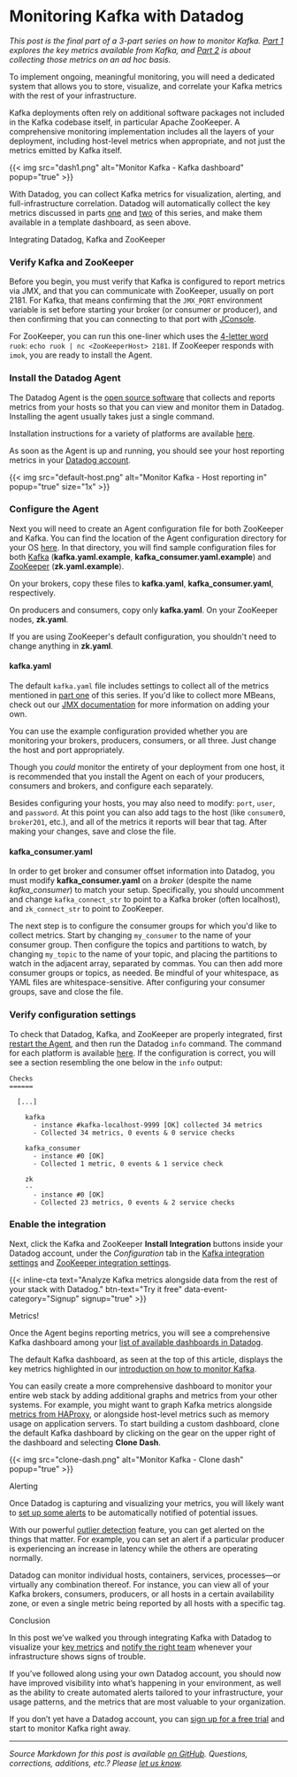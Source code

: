 # Monitoring Kafka with Datadog


*This post is the final part of a 3-part series on how to monitor Kafka. [Part 1](https://www.datadoghq.com/blog/monitoring-kafka-performance-metrics/) explores the key metrics available from Kafka, and [Part 2](https://www.datadoghq.com/blog/collecting-kafka-performance-metrics/) is about collecting those metrics on an ad hoc basis.*

To implement ongoing, meaningful monitoring, you will need a dedicated system that allows you to store, visualize, and correlate your Kafka metrics with the rest of your infrastructure.

Kafka deployments often rely on additional software packages not included in the Kafka codebase itself, in particular Apache ZooKeeper. A comprehensive monitoring implementation includes all the layers of your deployment, including host-level metrics when appropriate, and not just the metrics emitted by Kafka itself.

{{< img src="dash1.png" alt="Monitor Kafka - Kafka dashboard" popup="true" >}}

With Datadog, you can collect Kafka metrics for visualization, alerting, and full-infrastructure correlation. Datadog will automatically collect the key metrics discussed in parts [one](https://www.datadoghq.com/blog/monitoring-kafka-performance-metrics/) and [two](https://www.datadoghq.com/blog/collecting-kafka-performance-metrics/) of this series, and make them available in a template dashboard, as seen above.

Integrating Datadog, Kafka and ZooKeeper



### Verify Kafka and ZooKeeper


Before you begin, you must verify that Kafka is configured to report metrics via JMX, and that you can communicate with ZooKeeper, usually on port 2181. For Kafka, that means confirming that the `JMX_PORT` environment variable is set before starting your broker (or consumer or producer), and then confirming that you can connecting to that port with [JConsole](https://www.datadoghq.com/blog/collecting-kafka-performance-metrics/#jconsole).

For ZooKeeper, you can run this one-liner which uses the [4-letter word](https://www.datadoghq.com/blog/collecting-kafka-performance-metrics/#4-letter-words) `ruok`: `echo ruok | nc <ZooKeeperHost> 2181`. If ZooKeeper responds with `imok`, you are ready to install the Agent.

### Install the Datadog Agent


The Datadog Agent is the [open source software](https://github.com/DataDog/dd-agent) that collects and reports metrics from your hosts so that you can view and monitor them in Datadog. Installing the agent usually takes just a single command.

Installation instructions for a variety of platforms are available [here](https://app.datadoghq.com/account/settings#agent).

As soon as the Agent is up and running, you should see your host reporting metrics in your [Datadog account](https://app.datadoghq.com/infrastructure).

{{< img src="default-host.png" alt="Monitor Kafka - Host reporting in" popup="true" size="1x" >}}

### Configure the Agent


Next you will need to create an Agent configuration file for both ZooKeeper and Kafka. You can find the location of the Agent configuration directory for your OS [here](https://docs.datadoghq.com/guides/basic_agent_usage/). In that directory, you will find sample configuration files for both [Kafka](https://github.com/DataDog/integrations-core/blob/master/kafka/datadog_checks/kafka/data/conf.yaml.example) (**kafka.yaml.example**, **kafka_consumer.yaml.example**) and [ZooKeeper](https://github.com/DataDog/integrations-core/blob/master/zk/datadog_checks/zk/data/conf.yaml.example) (**zk.yaml.example**).

On your brokers, copy these files to **kafka.yaml**, **kafka_consumer.yaml**, respectively.

On producers and consumers, copy only **kafka.yaml**. On your ZooKeeper nodes, **zk.yaml**.

If you are using ZooKeeper's default configuration, you shouldn't need to change anything in **zk.yaml**.

#### kafka.yaml


The default `kafka.yaml` file includes settings to collect all of the metrics mentioned in [part one](https://www.datadoghq.com/blog/monitoring-kafka-performance-metrics/) of this series. If you'd like to collect more MBeans, check out our [JMX documentation](https://docs.datadoghq.com/integrations/java/) for more information on adding your own.

You can use the example configuration provided whether you are monitoring your brokers, producers, consumers, or all three. Just change the host and port appropriately.

Though you *could* monitor the entirety of your deployment from one host, it is recommended that you install the Agent on each of your producers, consumers and brokers, and configure each separately.

Besides configuring your hosts, you may also need to modify: `port`, `user`, and `password`. At this point you can also add tags to the host (like `consumer0`, `broker201`, etc.), and all of the metrics it reports will bear that tag. After making your changes, save and close the file.

#### kafka_consumer.yaml


In order to get broker and consumer offset information into Datadog, you must modify **kafka_consumer.yaml** on a *broker* (despite the name *kafka_consumer*) to match your setup. Specifically, you should uncomment and change `kafka_connect_str` to point to a Kafka broker (often localhost), and `zk_connect_str` to point to ZooKeeper.

The next step is to configure the consumer groups for which you'd like to collect metrics. Start by changing `my_consumer` to the name of your consumer group. Then configure the topics and partitions to watch, by changing `my_topic` to the name of your topic, and placing the partitions to watch in the adjacent array, separated by commas. You can then add more consumer groups or topics, as needed. Be mindful of your whitespace, as YAML files are whitespace-sensitive. After configuring your consumer groups, save and close the file.

### Verify configuration settings


To check that Datadog, Kafka, and ZooKeeper are properly integrated, first [restart the Agent](https://docs.datadoghq.com/guides/basic_agent_usage/), and then run the Datadog `info` command. The command for each platform is available [here](https://docs.datadoghq.com/guides/basic_agent_usage/). If the configuration is correct, you will see a section resembling the one below in the `info` output:


	Checks
	======
	
	  [...]
	  
	    kafka
	      - instance #kafka-localhost-9999 [OK] collected 34 metrics
	      - Collected 34 metrics, 0 events & 0 service checks
	
	    kafka_consumer
	      - instance #0 [OK]
	      - Collected 1 metric, 0 events & 1 service check
	
	    zk
	    --
	      - instance #0 [OK]
	      - Collected 23 metrics, 0 events & 2 service checks


### Enable the integration


Next, click the Kafka and ZooKeeper **Install Integration** buttons inside your Datadog account, under the *Configuration* tab in the [Kafka integration settings](https://app.datadoghq.com/account/settings#integrations/kafka) and [ZooKeeper integration settings](https://app.datadoghq.com/account/settings#integrations/zookeeper).

{{< inline-cta text="Analyze Kafka metrics alongside data from the rest of your stack with Datadog." btn-text="Try it free" data-event-category="Signup" signup="true" >}}

Metrics!


Once the Agent begins reporting metrics, you will see a comprehensive Kafka dashboard among your [list of available dashboards in Datadog](https://app.datadoghq.com/dash/list).

The default Kafka dashboard, as seen at the top of this article, displays the key metrics highlighted in our [introduction on how to monitor Kafka](https://www.datadoghq.com/blog/monitoring-kafka-performance-metrics/).

You can easily create a more comprehensive dashboard to monitor your entire web stack by adding additional graphs and metrics from your other systems. For example, you might want to graph Kafka metrics alongside [metrics from HAProxy](https://www.datadoghq.com/blog/monitoring-haproxy-performance-metrics), or alongside host-level metrics such as memory usage on application servers. To start building a custom dashboard, clone the default Kafka dashboard by clicking on the gear on the upper right of the dashboard and selecting **Clone Dash**.

{{< img src="clone-dash.png" alt="Monitor Kafka - Clone dash" popup="true" >}}

Alerting


Once Datadog is capturing and visualizing your metrics, you will likely want to [set up some alerts](https://docs.datadoghq.com/guides/monitoring/) to be automatically notified of potential issues.

With our powerful [outlier detection](https://www.datadoghq.com/blog/introducing-outlier-detection-in-datadog/) feature, you can get alerted on the things that matter. For example, you can set an alert if a particular producer is experiencing an increase in latency while the others are operating normally.

Datadog can monitor individual hosts, containers, services, processes—or virtually any combination thereof. For instance, you can view all of your Kafka brokers, consumers, producers, or all hosts in a certain availability zone, or even a single metric being reported by all hosts with a specific tag.

Conclusion


In this post we’ve walked you through integrating Kafka with Datadog to visualize your [key metrics](https://www.datadoghq.com/blog/monitoring-kafka-performance-metrics/) and [notify the right team](https://docs.datadoghq.com/guides/monitoring/) whenever your infrastructure shows signs of trouble.

If you’ve followed along using your own Datadog account, you should now have improved visibility into what’s happening in your environment, as well as the ability to create automated alerts tailored to your infrastructure, your usage patterns, and the metrics that are most valuable to your organization.

If you don’t yet have a Datadog account, you can <a href="#" class="sign-up-trigger">sign up for a free trial</a> and start to monitor Kafka right away.
___
*Source Markdown for this post is available [on GitHub](https://github.com/DataDog/the-monitor/blob/master/kafka/monitor-kafka-with-datadog.md). Questions, corrections, additions, etc.? Please [let us know](https://github.com/DataDog/the-monitor/issues).*
